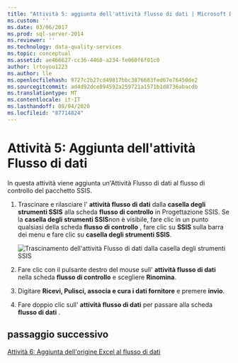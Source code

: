 ```yaml
---
title: "Attività 5: aggiunta dell'attività flusso di dati | Microsoft Docs"
ms.custom: ''
ms.date: 03/06/2017
ms.prod: sql-server-2014
ms.reviewer: ''
ms.technology: data-quality-services
ms.topic: conceptual
ms.assetid: ae466627-cc36-4460-a234-fe060f6f01c0
author: lrtoyou1223
ms.author: lle
ms.openlocfilehash: 9727c2b27cd49817bbc3876603fed67e76450de2
ms.sourcegitcommit: ad4d92dce894592a259721a1571b1d8736abacdb
ms.translationtype: MT
ms.contentlocale: it-IT
ms.lasthandoff: 08/04/2020
ms.locfileid: "87714824"
---
```

# <a name="task-5-adding-data-flow-task"></a>Attività 5: Aggiunta dell'attività Flusso di dati
  In questa attività viene aggiunta un'Attività Flusso di dati al flusso di controllo del pacchetto SSIS.  
  
1.  Trascinare e rilasciare l' **attività flusso di dati** dalla **casella degli strumenti SSIS** alla scheda **flusso di controllo** in Progettazione SSIS. Se la **casella degli strumenti SSIS**non è visibile, fare clic in un punto qualsiasi della scheda **flusso di controllo** , fare clic su **SSIS** sulla barra dei menu e fare clic su **casella degli strumenti SSIS**.  
  
     ![Trascinamento dell'attività Flusso di dati dalla casella degli strumenti SSIS](../../2014/tutorials/media/et-addingdataflowtask.jpg "Trascinamento dell'attività Flusso di dati dalla casella degli strumenti SSIS")  
  
2.  Fare clic con il pulsante destro del mouse sull' **attività flusso di dati** nella scheda **flusso di controllo** e scegliere **Rinomina**.  
  
3.  Digitare **Ricevi, Pulisci, associa e cura i dati fornitore** e premere **invio**.  
  
4.  Fare doppio clic sull' **attività flusso di dati** per passare alla scheda **flusso di dati** .  
  
## <a name="next-step"></a>passaggio successivo  
 [Attività 6: Aggiunta dell'origine Excel al flusso di dati](task-6-adding-excel-source-to-the-data-flow.md)  
  
  
